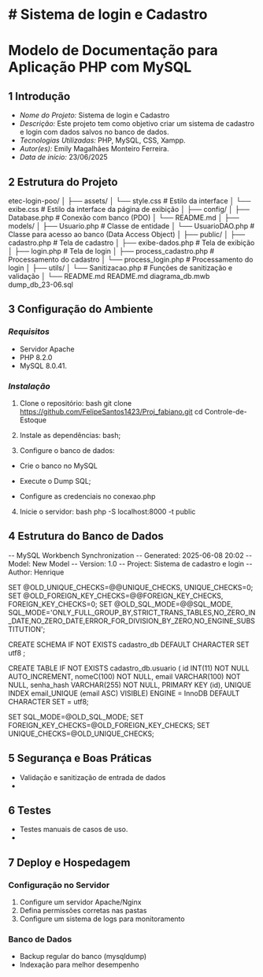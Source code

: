 # # Sistema de login e Cadastro

# Modelo de Documentação para Aplicação PHP com MySQL
## 1 Introdução 
- *Nome do Projeto:* Sistema de login e Cadastro
- *Descrição:* Este projeto tem como objetivo criar um sistema de cadastro e login com dados salvos no banco de dados. 
- *Tecnologias Utilizadas:* PHP, MySQL, CSS, Xampp.
- *Autor(es):* Emily Magalhães Monteiro Ferreira.
- *Data de início:* 23/06/2025 

## 2 Estrutura do Projeto 

etec-login-poo/
│
├── assets/
│ └── style.css # Estilo da interface
│ └── exibe.css # Estilo da interface da página de exibição
│
├── config/
│ ├── Database.php # Conexão com banco (PDO)
│ └── README.md
│
├── models/
│ ├── Usuario.php # Classe de entidade
│ └── UsuarioDAO.php # Classe para acesso ao banco (Data Access Object)
│
├── public/
│ ├── cadastro.php # Tela de cadastro
│ ├── exibe-dados.php # Tela de exibição
│ ├── login.php # Tela de login
│ ├── process_cadastro.php # Processamento do cadastro
│ └── process_login.php # Processamento do login
│
├── utils/
│ └── Sanitizacao.php # Funções de sanitização e validação
│
└── README.md
README.md
diagrama_db.mwb
dump_db_23-06.sql

## 3 Configuração do Ambiente 
### *Requisitos* 
- Servidor Apache 
- PHP 8.2.0 
- MySQL  8.0.41.

### *Instalação* 

1. Clone o repositório: 
 bash
 git clone https://github.com/FelipeSantos1423/Proj_fabiano.git
 cd Controle-de-Estoque
 
2. Instale as dependências: 
 bash;
 
3. Configure o banco de dados: 
 - Crie o banco no MySQL 
 - Execute o Dump SQL;
 
 - Configure as credenciais no conexao.php 
4. Inicie o servidor: 
bash
 php -S localhost:8000 -t public

## 4 Estrutura do Banco de Dados 
-- MySQL Workbench Synchronization
-- Generated: 2025-06-08 20:02
-- Model: New Model
-- Version: 1.0
-- Project: Sistema de cadastro e login
-- Author: Henrique

SET @OLD_UNIQUE_CHECKS=@@UNIQUE_CHECKS, UNIQUE_CHECKS=0;
SET @OLD_FOREIGN_KEY_CHECKS=@@FOREIGN_KEY_CHECKS, FOREIGN_KEY_CHECKS=0;
SET @OLD_SQL_MODE=@@SQL_MODE, SQL_MODE='ONLY_FULL_GROUP_BY,STRICT_TRANS_TABLES,NO_ZERO_IN_DATE,NO_ZERO_DATE,ERROR_FOR_DIVISION_BY_ZERO,NO_ENGINE_SUBSTITUTION';

CREATE SCHEMA IF NOT EXISTS cadastro_db DEFAULT CHARACTER SET utf8 ;

CREATE TABLE IF NOT EXISTS cadastro_db.usuario (
  id INT(11) NOT NULL AUTO_INCREMENT,
  nomeC(100) NOT NULL,
  email VARCHAR(100) NOT NULL,
  senha_hash VARCHAR(255) NOT NULL,
  PRIMARY KEY (id),
  UNIQUE INDEX email_UNIQUE (email ASC) VISIBLE)
ENGINE = InnoDB
DEFAULT CHARACTER SET = utf8;


SET SQL_MODE=@OLD_SQL_MODE;
SET FOREIGN_KEY_CHECKS=@OLD_FOREIGN_KEY_CHECKS;
SET UNIQUE_CHECKS=@OLD_UNIQUE_CHECKS;

## 5 Segurança e Boas Práticas 
- Validação e sanitização de entrada de dados
- 
## 6 Testes 
- Testes manuais de casos de uso.
- 
## 7 Deploy e Hospedagem 
### Configuração no Servidor 
1. Configure um servidor Apache/Nginx 
2. Defina permissões corretas nas pastas 
3. Configure um sistema de logs para monitoramento 
### Banco de Dados 
- Backup regular do banco (mysqldump) 
- Indexação para melhor desempenho
